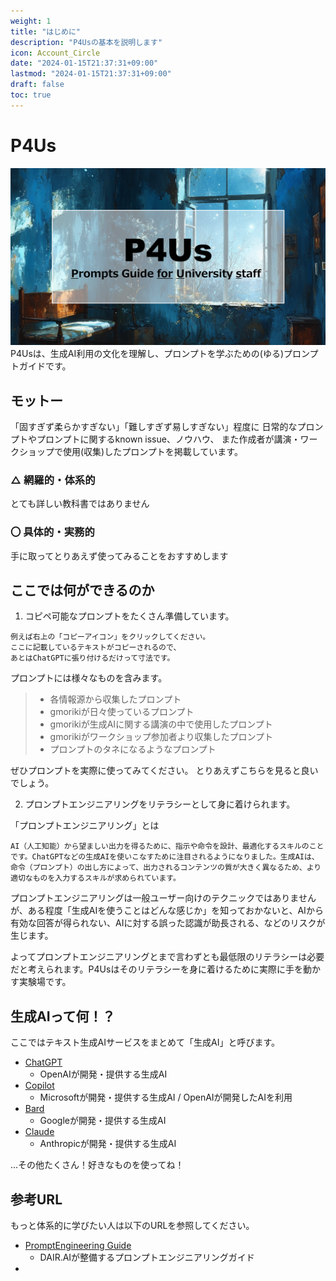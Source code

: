 ```yaml
---
weight: 1
title: "はじめに"
description: "P4Usの基本を説明します"
icon: Account_Circle
date: "2024-01-15T21:37:31+09:00"
lastmod: "2024-01-15T21:37:31+09:00"
draft: false
toc: true
---
```



# P4Us
![Prompts Guide for University Staff](/images/p4us.png)
P4Usは、生成AI利用の文化を理解し、プロンプトを学ぶための(ゆる)プロンプトガイドです。

## モットー
「固すぎず柔らかすぎない」「難しすぎず易しすぎない」程度に
日常的なプロンプトやプロンプトに関するknown issue、ノウハウ、
また作成者が講演・ワークショップで使用(収集)したプロンプトを掲載しています。

### △ 網羅的・体系的
とても詳しい教科書ではありません

### 〇 具体的・実務的

手に取ってとりあえず使ってみることをおすすめします

## ここでは何ができるのか
1. コピペ可能なプロンプトをたくさん準備しています。
```
例えば右上の「コピーアイコン」をクリックしてください。
ここに記載しているテキストがコピーされるので、
あとはChatGPTに張り付けるだけって寸法です。
```

プロンプトには様々なものを含みます。
> - 各情報源から収集したプロンプト
> - gmorikiが日々使っているプロンプト
> - gmorikiが生成AIに関する講演の中で使用したプロンプト
> - gmorikiがワークショップ参加者より収集したプロンプト
> - プロンプトのタネになるようなプロンプト

ぜひプロンプトを実際に使ってみてください。
とりあえずこちらを見ると良いでしょう。

2. プロンプトエンジニアリングをリテラシーとして身に着けられます。

「プロンプトエンジニアリング」とは
```
AI（人工知能）から望ましい出力を得るために、指示や命令を設計、最適化するスキルのことです。ChatGPTなどの生成AIを使いこなすために注目されるようになりました。生成AIは、命令（プロンプト）の出し方によって、出力されるコンテンツの質が大きく異なるため、より適切なものを入力するスキルが求められています。
```

プロンプトエンジニアリングは一般ユーザー向けのテクニックではありませんが、ある程度「生成AIを使うことはどんな感じか」を知っておかないと、AIから有効な回答が得られない、AIに対する誤った認識が助長される、などのリスクが生じます。

よってプロンプトエンジニアリングとまで言わずとも最低限のリテラシーは必要だと考えられます。P4Usはそのリテラシーを身に着けるために実際に手を動かす実験場です。


## 生成AIって何！？

ここではテキスト生成AIサービスをまとめて「生成AI」と呼びます。

* [ChatGPT](https://chat.openai.com/ "ChatGPT") 
  * OpenAIが開発・提供する生成AI
* [Copilot](https://copilot.microsoft.com/ "Copilot")
  * Microsoftが開発・提供する生成AI / OpenAIが開発したAIを利用
* [Bard](https://bard.google.com/chat "Bard")
  * Googleが開発・提供する生成AI
* [Claude](https://claude.ai/ "Claude")
  * Anthropicが開発・提供する生成AI

...その他たくさん！好きなものを使ってね！


## 参考URL

もっと体系的に学びたい人は以下のURLを参照してください。

* [PromptEngineering Guide](https://www.promptingguide.ai/jp)
  * DAIR.AIが整備するプロンプトエンジニアリングガイド
* 